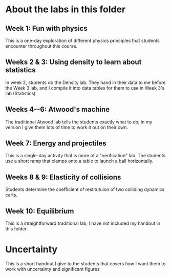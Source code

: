 # About the labs in this folder

## Week 1: Fun with physics
This is a one-day exploration of different physics principles that students encounter throughout this course.

## Weeks 2 & 3: Using density to learn about statistics

In week 2, students do the Density lab. They hand in their data to me before the Week 3 lab, and I compile it into data tables for them to use in Week 3's lab (Statistics)

## Weeks 4--6: Atwood's machine
The traditional Atwood lab tells the students exactly what to do; in my version I give them lots of time to work it out on their own.

## Week 7: Energy and projectiles

This is a single-day activity that is more of a "verification" lab. The students use a short ramp that clamps onto a table to launch a ball horizontally.

## Weeks 8 & 9: Elasticity of collisions

Students determine the coefficient of restitutuion of two colliding dynamics carts.

## Week 10: Equilibrium

This is a straightforward traditional lab; I have not included my handout in this folder

# Uncertainty
This is a short handout I give to the students that covers how I want them to work with uncertainty and significant figures